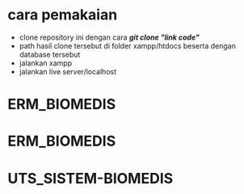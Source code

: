 # cara pemakaian

* clone repository ini dengan cara ***git clone "link code"***
* path hasil clone tersebut di folder xampp/htdocs beserta dengan database tersebut
* jalankan xampp
* jalankan live server/localhost  
# ERM_BIOMEDIS
# ERM_BIOMEDIS
# UTS_SISTEM-BIOMEDIS
